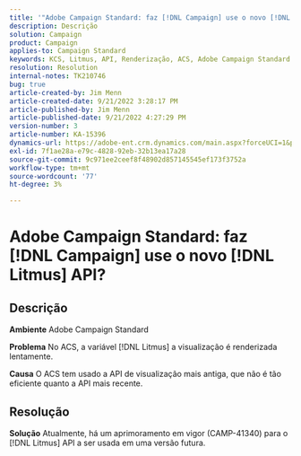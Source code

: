 ```yaml
---
title: '"Adobe Campaign Standard: faz [!DNL Campaign] use o novo [!DNL Litmus] API?'''
description: Descrição
solution: Campaign
product: Campaign
applies-to: Campaign Standard
keywords: KCS, Litmus, API, Renderização, ACS, Adobe Campaign Standard
resolution: Resolution
internal-notes: TK210746
bug: true
article-created-by: Jim Menn
article-created-date: 9/21/2022 3:28:17 PM
article-published-by: Jim Menn
article-published-date: 9/21/2022 4:27:29 PM
version-number: 3
article-number: KA-15396
dynamics-url: https://adobe-ent.crm.dynamics.com/main.aspx?forceUCI=1&pagetype=entityrecord&etn=knowledgearticle&id=8c66a603-c239-ed11-9db1-0022480866ad
exl-id: 7f1ae28a-e79c-4828-92eb-32b13ea17a28
source-git-commit: 9c971ee2ceef8f48902d857145545ef173f3752a
workflow-type: tm+mt
source-wordcount: '77'
ht-degree: 3%

---
```


# Adobe Campaign Standard: faz [!DNL Campaign] use o novo [!DNL Litmus] API?

## Descrição


<b>Ambiente</b>
Adobe Campaign Standard

<b>Problema</b>
No ACS, a variável [!DNL Litmus] a visualização é renderizada lentamente.

<b>Causa</b>
O ACS tem usado a API de visualização mais antiga, que não é tão eficiente quanto a API mais recente.


## Resolução


<b>Solução</b>
Atualmente, há um aprimoramento em vigor (CAMP-41340) para o [!DNL Litmus] API a ser usada em uma versão futura.
